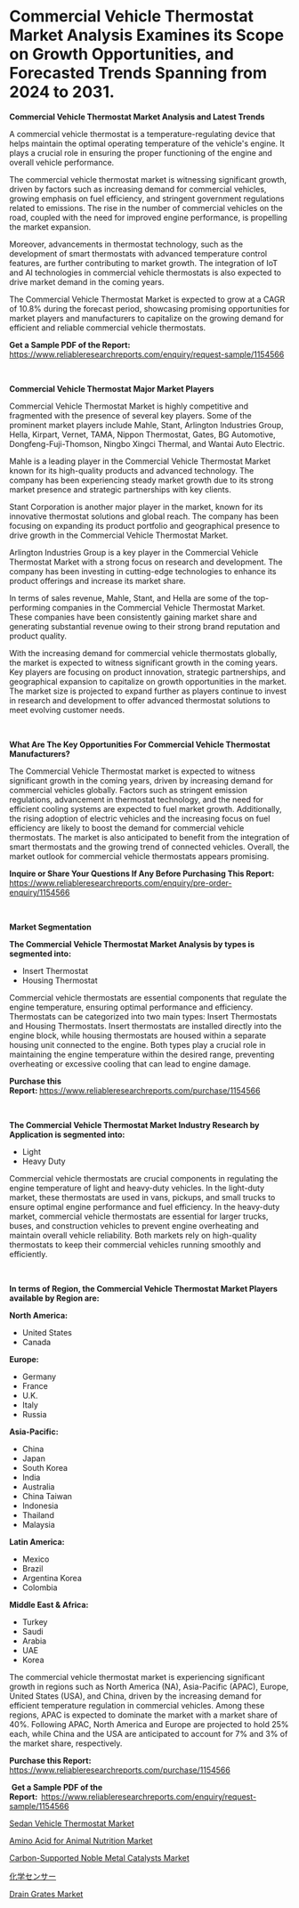 <p><h1>Commercial Vehicle Thermostat Market Analysis Examines its Scope on Growth Opportunities, and Forecasted Trends Spanning from 2024 to 2031.</h1></p><p><strong>Commercial Vehicle Thermostat Market Analysis and Latest Trends</strong></p>
<p><p>A commercial vehicle thermostat is a temperature-regulating device that helps maintain the optimal operating temperature of the vehicle's engine. It plays a crucial role in ensuring the proper functioning of the engine and overall vehicle performance.</p><p>The commercial vehicle thermostat market is witnessing significant growth, driven by factors such as increasing demand for commercial vehicles, growing emphasis on fuel efficiency, and stringent government regulations related to emissions. The rise in the number of commercial vehicles on the road, coupled with the need for improved engine performance, is propelling the market expansion.</p><p>Moreover, advancements in thermostat technology, such as the development of smart thermostats with advanced temperature control features, are further contributing to market growth. The integration of IoT and AI technologies in commercial vehicle thermostats is also expected to drive market demand in the coming years.</p><p>The Commercial Vehicle Thermostat Market is expected to grow at a CAGR of 10.8% during the forecast period, showcasing promising opportunities for market players and manufacturers to capitalize on the growing demand for efficient and reliable commercial vehicle thermostats.</p></p>
<p><strong>Get a Sample PDF of the Report:&nbsp;</strong> <a href="https://www.reliableresearchreports.com/enquiry/request-sample/1154566">https://www.reliableresearchreports.com/enquiry/request-sample/1154566</a></p>
<p>&nbsp;</p>
<p><strong>Commercial Vehicle Thermostat Major Market Players</strong></p>
<p><p>Commercial Vehicle Thermostat Market is highly competitive and fragmented with the presence of several key players. Some of the prominent market players include Mahle, Stant, Arlington Industries Group, Hella, Kirpart, Vernet, TAMA, Nippon Thermostat, Gates, BG Automotive, Dongfeng-Fuji-Thomson, Ningbo Xingci Thermal, and Wantai Auto Electric.</p><p>Mahle is a leading player in the Commercial Vehicle Thermostat Market known for its high-quality products and advanced technology. The company has been experiencing steady market growth due to its strong market presence and strategic partnerships with key clients.</p><p>Stant Corporation is another major player in the market, known for its innovative thermostat solutions and global reach. The company has been focusing on expanding its product portfolio and geographical presence to drive growth in the Commercial Vehicle Thermostat Market.</p><p>Arlington Industries Group is a key player in the Commercial Vehicle Thermostat Market with a strong focus on research and development. The company has been investing in cutting-edge technologies to enhance its product offerings and increase its market share.</p><p>In terms of sales revenue, Mahle, Stant, and Hella are some of the top-performing companies in the Commercial Vehicle Thermostat Market. These companies have been consistently gaining market share and generating substantial revenue owing to their strong brand reputation and product quality.</p><p>With the increasing demand for commercial vehicle thermostats globally, the market is expected to witness significant growth in the coming years. Key players are focusing on product innovation, strategic partnerships, and geographical expansion to capitalize on growth opportunities in the market. The market size is projected to expand further as players continue to invest in research and development to offer advanced thermostat solutions to meet evolving customer needs.</p></p>
<p>&nbsp;</p>
<p><strong>What Are The Key Opportunities For Commercial Vehicle Thermostat Manufacturers?</strong></p>
<p><p>The Commercial Vehicle Thermostat market is expected to witness significant growth in the coming years, driven by increasing demand for commercial vehicles globally. Factors such as stringent emission regulations, advancement in thermostat technology, and the need for efficient cooling systems are expected to fuel market growth. Additionally, the rising adoption of electric vehicles and the increasing focus on fuel efficiency are likely to boost the demand for commercial vehicle thermostats. The market is also anticipated to benefit from the integration of smart thermostats and the growing trend of connected vehicles. Overall, the market outlook for commercial vehicle thermostats appears promising.</p></p>
<p><strong>Inquire or Share Your Questions If Any Before Purchasing This Report:</strong> <a href="https://www.reliableresearchreports.com/enquiry/pre-order-enquiry/1154566">https://www.reliableresearchreports.com/enquiry/pre-order-enquiry/1154566</a></p>
<p>&nbsp;</p>
<p><strong>Market Segmentation</strong></p>
<p><strong>The Commercial Vehicle Thermostat Market Analysis by types is segmented into:</strong></p>
<p><ul><li>Insert Thermostat</li><li>Housing Thermostat</li></ul></p>
<p><p>Commercial vehicle thermostats are essential components that regulate the engine temperature, ensuring optimal performance and efficiency. Thermostats can be categorized into two main types: Insert Thermostats and Housing Thermostats. Insert thermostats are installed directly into the engine block, while housing thermostats are housed within a separate housing unit connected to the engine. Both types play a crucial role in maintaining the engine temperature within the desired range, preventing overheating or excessive cooling that can lead to engine damage.</p></p>
<p><strong>Purchase this Report:&nbsp;</strong><a href="https://www.reliableresearchreports.com/purchase/1154566">https://www.reliableresearchreports.com/purchase/1154566</a></p>
<p>&nbsp;</p>
<p><strong>The Commercial Vehicle Thermostat Market Industry Research by Application is segmented into:</strong></p>
<p><ul><li>Light</li><li>Heavy Duty</li></ul></p>
<p><p>Commercial vehicle thermostats are crucial components in regulating the engine temperature of light and heavy-duty vehicles. In the light-duty market, these thermostats are used in vans, pickups, and small trucks to ensure optimal engine performance and fuel efficiency. In the heavy-duty market, commercial vehicle thermostats are essential for larger trucks, buses, and construction vehicles to prevent engine overheating and maintain overall vehicle reliability. Both markets rely on high-quality thermostats to keep their commercial vehicles running smoothly and efficiently.</p></p>
<p>&nbsp;</p>
<p><strong>In terms of Region, the Commercial Vehicle Thermostat Market Players available by Region are:</strong></p>
<p>
    <p> <strong> North America: </strong>
        <ul>
            <li>United States</li>
            <li>Canada</li>
        </ul>
        </p> 
    <p> <strong> Europe: </strong>
        <ul>
            <li>Germany</li>
            <li>France</li>
            <li>U.K.</li>
            <li>Italy</li>
            <li>Russia</li>
        </ul>
        </p> 
    <p> <strong> Asia-Pacific: </strong>
        <ul>
            <li>China</li>
            <li>Japan</li>
            <li>South Korea</li>
            <li>India</li>
            <li>Australia</li>
            <li>China Taiwan</li>
            <li>Indonesia</li>
            <li>Thailand</li>
            <li>Malaysia</li>
        </ul>
        </p> 
    <p> <strong> Latin America: </strong>
        <ul>
            <li>Mexico</li>
            <li>Brazil</li>
            <li>Argentina Korea</li>
            <li>Colombia</li>
        </ul>
        </p> 
    <p> <strong> Middle East & Africa: </strong>
        <ul>
            <li>Turkey</li>
            <li>Saudi</li>
            <li>Arabia</li>
            <li>UAE</li>
            <li>Korea</li>
        </ul>
    </p>
    </p>
<p><p>The commercial vehicle thermostat market is experiencing significant growth in regions such as North America (NA), Asia-Pacific (APAC), Europe, United States (USA), and China, driven by the increasing demand for efficient temperature regulation in commercial vehicles. Among these regions, APAC is expected to dominate the market with a market share of 40%. Following APAC, North America and Europe are projected to hold 25% each, while China and the USA are anticipated to account for 7% and 3% of the market share, respectively.</p></p>
<p><strong>Purchase this Report: </strong><a href="https://www.reliableresearchreports.com/purchase/1154566">https://www.reliableresearchreports.com/purchase/1154566</a></p>
<p>&nbsp;<strong>Get a Sample PDF of the Report:&nbsp;&nbsp;</strong><a href="https://www.reliableresearchreports.com/enquiry/request-sample/1154566">https://www.reliableresearchreports.com/enquiry/request-sample/1154566</a></p>
<p><strong></strong></p>
<p><p><a href="https://github.com/Whitneyboyettebo9kiw7yr13/Market-Research-Report-List-1/blob/main/sedan-vehicle-thermostat-market.md">Sedan Vehicle Thermostat Market</a></p><p><a href="https://issuu.com/reportprime-2/docs/amino-acid-for-animal-nutrition-market-size-2030.p">Amino Acid for Animal Nutrition Market</a></p><p><a href="https://issuu.com/reportprime-2/docs/carbon-supported-noble-metal-catalysts-market-size">Carbon-Supported Noble Metal Catalysts Market</a></p><p><a href="https://github.com/adcxff01450218/Market-Research-Report-List-1/blob/main/1718013188936.md">化学センサー</a></p><p><a href="https://florentine-yuzu-f42.notion.site/Drain-Grates-Market-Size-Global-Industry-Overview-Market-Segmentation-and-Forecast-2024-to-2031-3407b02037324c51b648bf531693e9b8">Drain Grates Market</a></p></p>